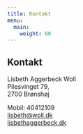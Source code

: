 ```yaml
---
title: Kontakt
menu:
  main:
    weight: 60
---
```


## Kontakt

Lisbeth Aggerbeck Woll  
Pilesvinget 79,  
2700 Brønshøj

Mobil: 40412109  
lisbeth@woll.dk  
[lisbethaggerbeck.dk](https://lisbethaggerbeck.dk)

